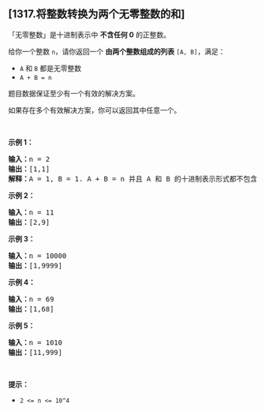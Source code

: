 ## [1317.将整数转换为两个无零整数的和]
<p>「无零整数」是十进制表示中 <strong>不含任何 0</strong>&nbsp;的正整数。</p>

<p>给你一个整数&nbsp;<code>n</code>，请你返回一个 <strong>由两个整数组成的列表</strong> <code>[A, B]</code>，满足：</p>

<ul>
	<li><code>A</code> 和 <code>B</code>&nbsp;都是无零整数</li>
	<li><code>A + B = n</code></li>
</ul>

<p>题目数据保证至少有一个有效的解决方案。</p>

<p>如果存在多个有效解决方案，你可以返回其中任意一个。</p>

<p>&nbsp;</p>

<p><strong>示例 1：</strong></p>

<pre><strong>输入：</strong>n = 2
<strong>输出：</strong>[1,1]
<strong>解释：</strong>A = 1, B = 1. A + B = n 并且 A 和 B 的十进制表示形式都不包含任何 0 。
</pre>

<p><strong>示例 2：</strong></p>

<pre><strong>输入：</strong>n = 11
<strong>输出：</strong>[2,9]
</pre>

<p><strong>示例 3：</strong></p>

<pre><strong>输入：</strong>n = 10000
<strong>输出：</strong>[1,9999]
</pre>

<p><strong>示例 4：</strong></p>

<pre><strong>输入：</strong>n = 69
<strong>输出：</strong>[1,68]
</pre>

<p><strong>示例 5：</strong></p>

<pre><strong>输入：</strong>n = 1010
<strong>输出：</strong>[11,999]
</pre>

<p>&nbsp;</p>

<p><strong>提示：</strong></p>

<ul>
	<li><code>2 &lt;= n &lt;= 10^4</code></li>
</ul>

